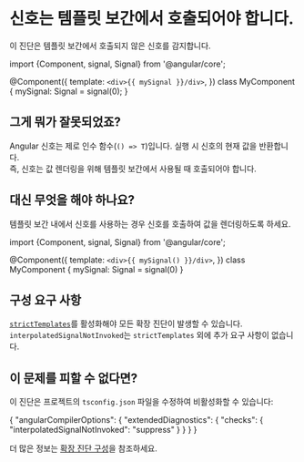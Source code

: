 # 신호는 템플릿 보간에서 호출되어야 합니다.

이 진단은 템플릿 보간에서 호출되지 않은 신호를 감지합니다.

<docs-code language="typescript">

import {Component, signal, Signal} from '@angular/core';

@Component({
  template: `<div>{{ mySignal }}/div>`,
})
class MyComponent {
    mySignal: Signal<number> = signal(0);
}

</docs-code>

## 그게 뭐가 잘못되었죠?

Angular 신호는 제로 인수 함수(`() => T`)입니다. 실행 시 신호의 현재 값을 반환합니다.  
즉, 신호는 값 렌더링을 위해 템플릿 보간에서 사용될 때 호출되어야 합니다.

## 대신 무엇을 해야 하나요?

템플릿 보간 내에서 신호를 사용하는 경우 신호를 호출하여 값을 렌더링하도록 하세요.

<docs-code language="typescript">

import {Component, signal, Signal} from '@angular/core';

@Component({
  template: `<div>{{ mySignal() }}/div>`,
})
class MyComponent {
  mySignal: Signal<number> = signal(0)
}

</docs-code>

## 구성 요구 사항

[`strictTemplates`](tools/cli/template-typecheck#strict-mode)를 활성화해야 모든 확장 진단이 발생할 수 있습니다.  
`interpolatedSignalNotInvoked`는 `strictTemplates` 외에 추가 요구 사항이 없습니다.

## 이 문제를 피할 수 없다면?

이 진단은 프로젝트의 `tsconfig.json` 파일을 수정하여 비활성화할 수 있습니다:

<docs-code language="json">
{
  "angularCompilerOptions": {
    "extendedDiagnostics": {
      "checks": {
        "interpolatedSignalNotInvoked": "suppress"
      }
    }
  }
}
</docs-code>

더 많은 정보는 [확장 진단 구성](extended-diagnostics#configuration)을 참조하세요.
